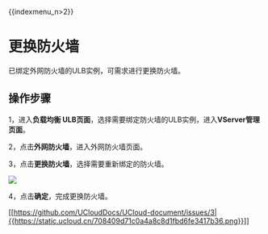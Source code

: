 {{indexmenu_n>2}}

# 更换防火墙

已绑定外网防火墙的ULB实例，可需求进行更换防火墙。

## 操作步骤

1，进入**负载均衡 ULB页面**，选择需要绑定防火墙的ULB实例，进入**VServer管理页面**。

2，点击**外网防火墙**，进入外网防火墙页面。

3，点击**更换防火墙**，选择需要重新绑定的防火墙。

![](https://static.ucloud.cn/0eb7eb043cea47c8b561ce16fc9335c4.png)

4，点击**确定**，完成更换防火墙。 

 [[https://github.com/UCloudDocs/UCloud-document/issues/3|{{https://static.ucloud.cn/708409d71c0a4a8c8d1fbd6fe3417b36.png}}]]

